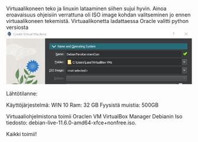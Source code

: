 Virtuaalikoneen teko ja linuxin lataaminen siihen sujui hyvin. Ainoa eroavaisuus ohjeisiin verrattuna oli ISO image kohdan valitseminen jo ennen virtuaalikoneen tekemistä. Virtuaalikonetta ladattaessa Oracle valitti python versiosta
 ![Add file: Upload](ISOimage.PNG)
 
 Lähtötilanne: 
 
 Käyttöjärjestelmä: WIN 10 
 Ram: 32 GB
 Fyysistä muistia: 500GB
 
 Virtuaaliohjelmistona toimii Oraclen VM VirtualBox Manager
 Debianin Iso tiedosto: debian-live-11.6.0-amd64-xfce+nonfree.iso.
 
 
 Kaikki toimii!
